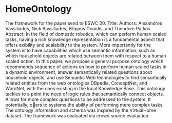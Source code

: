 # HomeOntology
The framework for the paper send to ESWC 20.
Title:
Authors: Alexandros Vassiliades, Nick Bassiliades, Filippos Gouidis, and Theodore Patkos
Abstract:
In the field of domestic robotics, which can perform human scaled tasks, having a rich knowledge representation is a fundamental aspect
that offers exibility and scalability to the system. More importantly for the system is to have capabilities which use semantic information, such as which household objects are related between them with respect to a human scaled action. In this paper, we propose a general purpose ontology which recommends sequence of actions on how to perform human scaled tasks in a dynamic environment, answer semantically related questions about household objects, and use Semantic Web technologies to find semantically related entities from the web ontologies DBpedia, ConceptNet, and WordNet, with the ones existing in the local Knowledge Base. This ontology tackles to a point the need of logic rules that semantically connect objects. Allows for more complex questions to be addressed to the system. It potentially, oers to systems the ability of performing mere complex tasks. The ontology information and schema was inspired by the VirtualHome dataset. The framework was evaluated via crowd source evaluation.
